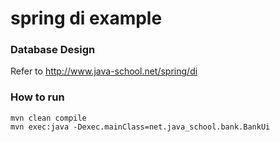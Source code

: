 # spring di example

### Database Design
Refer to http://www.java-school.net/spring/di

### How to run
	mvn clean compile
	mvn exec:java -Dexec.mainClass=net.java_school.bank.BankUi